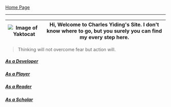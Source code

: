 
[Home Page](https://amanlikeair.github.io/Charles_SHI_Blog/) 

-------------------

![Image of Yaktocat](https://media.tenor.com/images/cfb66c6a8239a9427da6ff5437aef7ee/tenor.gif) | Hi, Welcome to Charles Yiding's Site. I don't know where to go, but you surely you can find my every step here.
------------ | -------------

>Thinking will not overcome fear but action will.

##### [As a Developer](https://amanlikeair.github.io/Charles_SHI_Blog/AsDeveloper.html)

##### [As a Player](https://amanlikeair.github.io/Charles_SHI_Blog/AsPlayer.html)

##### [As a Reader](https://amanlikeair.github.io/Charles_SHI_Blog/AsReader.html)

##### [As a Scholar](https://amanlikeair.github.io/Charles_SHI_Blog/AsScholar.html)


